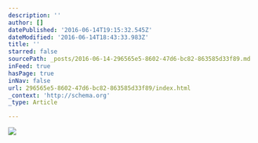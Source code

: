 ```yaml
---
description: ''
author: []
datePublished: '2016-06-14T19:15:32.545Z'
dateModified: '2016-06-14T18:43:33.983Z'
title: ''
starred: false
sourcePath: _posts/2016-06-14-296565e5-8602-47d6-bc82-863585d33f89.md
inFeed: true
hasPage: true
inNav: false
url: 296565e5-8602-47d6-bc82-863585d33f89/index.html
_context: 'http://schema.org'
_type: Article

---
```

![](https://the-grid-user-content.s3-us-west-2.amazonaws.com/3b023f29-d0ec-4d35-a6ef-825392e4d31c.jpg)